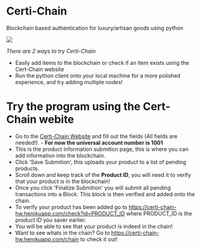 # Certi-Chain
Blockchain based authentication for luxury/artisan goods using python

![](https://github.com/Johnson-Su/Certi-Chain/blob/main/certi-chain.gif)

*There are 2 ways to try Certi-Chain*
  - Easily add items to the blockchain or check if an item exists using the Cert-Chain website
  - Run the python client onto your local machine for a more polished experience, and try adding multiple nodes!
  
 
# Try the program using the Cert-Chain webite
* Go to the [Certi-Chain Website](https://certi-chain-hw.herokuapp.com) and fill out the fields (All fields are needed!). - **For now the universal account number is 1001**
* This is the product information submition page, this is where you can add information into the blockchain.
* Click 'Save Submition', this uploads your product to a list of pending products.
* Scroll down and keep track of the **Product ID**, you will need it to verify that your product is in the blockchain!
* Once you click 'Finalize Submition' you will submit all pending transactions into a Block. This block is then verified and added onto the chain.
* To verify your product has been added go to https://certi-chain-hw.herokuapp.com/check?id=PRODUCT_ID where PRODUCT_ID is the product ID you saver earlier.
* You will be able to see that your product is indeed in the chain!
* Want to see whats in the chain? Go to https://certi-chain-hw.herokuapp.com/chain to check it out!

